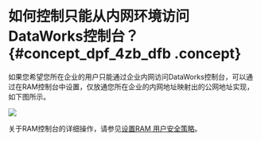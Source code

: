 # 如何控制只能从内网环境访问DataWorks控制台？ {#concept_dpf_4zb_dfb .concept}

如果您希望您所在企业的用户只能通过企业内网访问DataWorks控制台，可以通过在RAM控制台中设置，仅放通您所在企业的内网地址映射出的公网地址实现，如下图所示。

![](http://static-aliyun-doc.oss-cn-hangzhou.aliyuncs.com/assets/img/21338/154817929411893_zh-CN.png)

关于RAM控制台的详细操作，请参见[设置RAM 用户安全策略](https://help.aliyun.com/document_detail/28636.html)。

